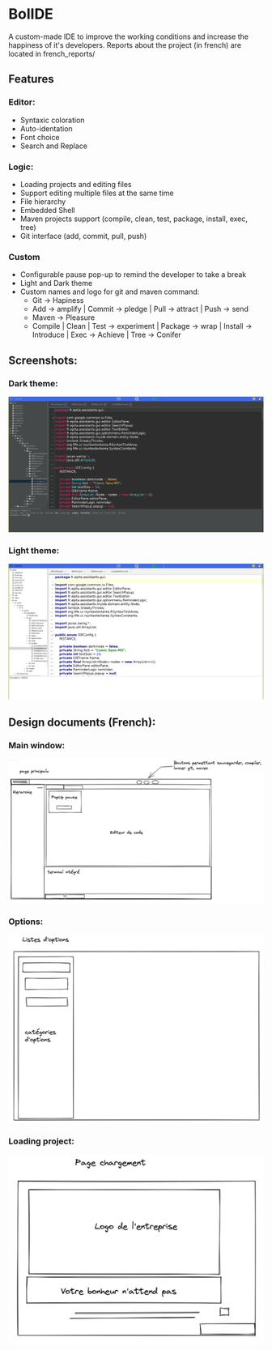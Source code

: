 # BolIDE

A custom-made IDE to improve the working conditions and increase the happiness of
it's developers.
Reports about the project (in french) are located in french_reports/

## Features

### Editor:
- Syntaxic coloration
- Auto-identation
- Font choice
- Search and Replace

### Logic:
- Loading projects and editing files
- Support editing multiple files at the same time
- File hierarchy
- Embedded Shell
- Maven projects support (compile, clean, test, package, install, exec, tree)
- Git interface (add, commit, pull, push)

### Custom
- Configurable pause pop-up to remind the developer to take a break
- Light and Dark theme
- Custom names and logo for git and maven command:
    - Git -> Hapiness  
    - Add -> amplify | Commit -> pledge | Pull -> attract | Push -> send  
    - Maven -> Pleasure  
    - Compile | Clean | Test -> experiment | Package -> wrap | Install -> Introduce | Exec -> Achieve | Tree -> Conifer

## Screenshots:

### Dark theme:
![Dark theme](images/darktheme.png)
### Light theme:
![Light theme](images/lighttheme.png)

## Design documents (French):

### Main window:
![Design main](images/design_main.png)
### Options:
![Design option](images/design_option.png)
### Loading project:
![Design Load project](images/load.png)

